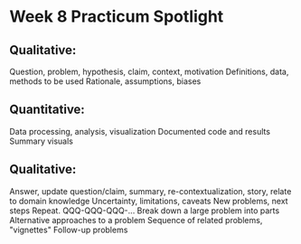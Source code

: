 # Week 8 Practicum Spotlight

## Qualitative:
Question, problem, hypothesis, claim, context, motivation
Definitions, data, methods to be used
Rationale, assumptions, biases

## Quantitative:
Data processing, analysis, visualization
Documented code and results
Summary visuals

## Qualitative:
Answer, update question/claim, summary, re-contextualization, story, relate to domain knowledge
Uncertainty, limitations, caveats
New problems, next steps
Repeat. QQQ-QQQ-QQQ-...
Break down a large problem into parts
Alternative approaches to a problem
Sequence of related problems, "vignettes"
Follow-up problems
